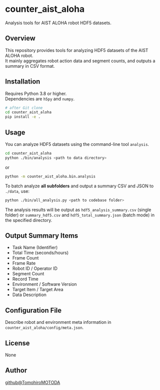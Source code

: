 # counter_aist_aloha

Analysis tools for AIST ALOHA robot HDF5 datasets.

## Overview

This repository provides tools for analyzing HDF5 datasets of the AIST ALOHA robot.  
It mainly aggregates robot action data and segment counts, and outputs a summary in CSV format.

## Installation

Requires Python 3.8 or higher.  
Dependencies are `h5py` and `numpy`.

```bash
# after Git clone
cd counter_aist_aloha 
pip install -e .
```

## Usage

You can analyze HDF5 datasets using the command-line tool `analysis`.

```bash
cd counter_aist_aloha
python ./bin/analysis <path to data directory>
```
or
```bash
python -m counter_aist_aloha.bin.analysis
```

To batch analyze **all subfolders** and output a summary CSV and JSON to `./data`, use:

```bash
python ./bin/all_analysis.py <path to codebase folder>
```

The analysis results will be output as `hdf5_analysis_summary.csv` (single folder) or `summary_hdf5.csv` and `hdf5_total_summary.json` (batch mode) in the specified directory.

## Output Summary Items

- Task Name (Identifier)
- Total Time (seconds/hours)
- Frame Count
- Frame Rate
- Robot ID / Operator ID
- Segment Count
- Record Time
- Environment / Software Version
- Target Item / Target Area
- Data Description

## Configuration File

Describe robot and environment meta information in `counter_aist_aloha/config/meta.json`.

## License

None

## Author

[github@TomohiroMOTODA](https://github.com/TomohiroMOTODA)